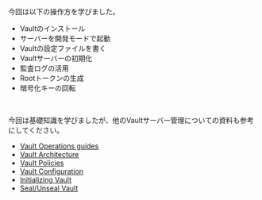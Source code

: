 今回は以下の操作方を学びました。

- Vaultのインストール
- サーバーを開発モードで起動
- Vaultの設定ファイルを書く
- Vaultサーバーの初期化
- 監査ログの活用
- Rootトークンの生成
- 暗号化キーの回転

<br>

今回は基礎知識を学びましたが、他のVaultサーバー管理についての資料も参考にしてください。

- [Vault Operations guides](https://www.vaultproject.io/guides/operations/index.html)
- [Vault Architecture](https://www.vaultproject.io/docs/internals/architecture.html)
- [Vault Policies](https://www.vaultproject.io/docs/concepts/policies.html)
- [Vault Configuration](https://www.vaultproject.io/docs/configuration/index.html)
- [Initializing Vault](https://www.vaultproject.io/intro/getting-started/deploy.html#initializing-the-vault)
- [Seal/Unseal Vault](https://www.vaultproject.io/intro/getting-started/deploy.html#seal-unseal)
